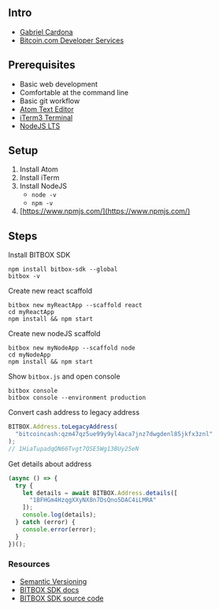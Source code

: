 ## Intro

- [Gabriel Cardona](https://twitter.com/cgcardona)
- [Bitcoin.com Developer Services](https://developer.bitcoin.com)

## Prerequisites

- Basic web development
- Comfortable at the command line
- Basic git workflow
- [Atom Text Editor](http://atom.io/)
- [iTerm3 Terminal](https://www.iterm2.com/version3.html)
- [NodeJS LTS](https://nodejs.org/en/)

## Setup

1.  Install Atom
2.  Install iTerm
3.  Install NodeJS
    - `node -v`
    - `npm -v`
4.  [https://www.npmjs.com/](https://www.npmjs.com/)

## Steps

Install BITBOX SDK

```
npm install bitbox-sdk --global
bitbox -v
```

Create new react scaffold

```
bitbox new myReactApp --scaffold react
cd myReactApp
npm install && npm start
```

Create new nodeJS scaffold

```
bitbox new myNodeApp --scaffold node
cd myNodeApp
npm install && npm start
```

Show `bitbox.js` and open console

```
bitbox console
bitbox console --environment production
```

Convert cash address to legacy address

```js
BITBOX.Address.toLegacyAddress(
  "bitcoincash:qzm47qz5ue99y9yl4aca7jnz7dwgdenl85jkfx3znl"
);
// 1HiaTupadqQN66Tvgt7QSE5Wg13BUy25eN
```

Get details about address

```js
(async () => {
  try {
    let details = await BITBOX.Address.details([
      "1BFHGm4HzqgXXyNX8n7DsQno5DAC4iLMRA"
    ]);
    console.log(details);
  } catch (error) {
    console.error(error);
  }
})();
```

### Resources

- [Semantic Versioning](https://semver.org/)
- [BITBOX SDK docs](https://developer.bitcoin.com/bitbox/)
- [BITBOX SDK source code](https://github.com/Bitcoin-com/bitbox-sdk)
